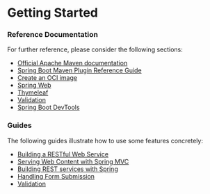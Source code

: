 # Getting Started

### Reference Documentation
For further reference, please consider the following sections:

* [Official Apache Maven documentation](https://maven.apache.org/guides/index.html)
* [Spring Boot Maven Plugin Reference Guide](https://docs.spring.io/spring-boot/docs/2.7.3-SNAPSHOT/maven-plugin/reference/html/)
* [Create an OCI image](https://docs.spring.io/spring-boot/docs/2.7.3-SNAPSHOT/maven-plugin/reference/html/#build-image)
* [Spring Web](https://docs.spring.io/spring-boot/docs/2.7.3-SNAPSHOT/reference/htmlsingle/#web)
* [Thymeleaf](https://docs.spring.io/spring-boot/docs/2.7.3-SNAPSHOT/reference/htmlsingle/#web.servlet.spring-mvc.template-engines)
* [Validation](https://docs.spring.io/spring-boot/docs/2.7.3-SNAPSHOT/reference/htmlsingle/#io.validation)
* [Spring Boot DevTools](https://docs.spring.io/spring-boot/docs/2.7.3-SNAPSHOT/reference/htmlsingle/#using.devtools)

### Guides
The following guides illustrate how to use some features concretely:

* [Building a RESTful Web Service](https://spring.io/guides/gs/rest-service/)
* [Serving Web Content with Spring MVC](https://spring.io/guides/gs/serving-web-content/)
* [Building REST services with Spring](https://spring.io/guides/tutorials/rest/)
* [Handling Form Submission](https://spring.io/guides/gs/handling-form-submission/)
* [Validation](https://spring.io/guides/gs/validating-form-input/)

